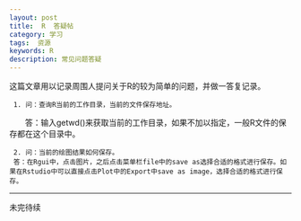 ```yaml
---
layout: post
title:  R  答疑帖
category: 学习
tags:  资源        
keywords: R 
description: 常见问题答疑
---
```


这篇文章用以记录周围人提问关于R的较为简单的问题，并做一答复记录。

     1. 问：查询R当前的工作目录，当前的文件保存地址。

　　答：输入getwd()来获取当前的工作目录，如果不加以指定，一般R文件的保存都在这个目录中。

     2. 问：当前的绘图结果如何保存。
     答：在Rgui中，点击图片，之后点击菜单栏file中的save as选择合适的格式进行保存。如果在Rstudio中可以直接点击Plot中的Export中save as image，选择合适的格式进行保存。


----------
未完待续